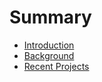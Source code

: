 # Summary

* [Introduction](README.md)
* [Background](Background.md)
* [Recent Projects](recent_projects.md)


